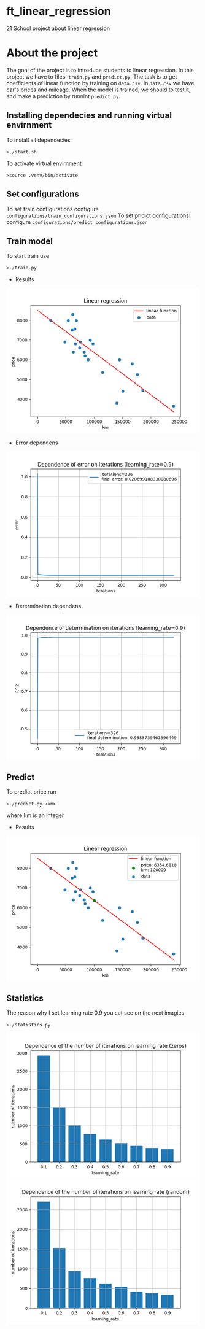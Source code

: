 # ft_linear_regression
21 School project about linear regression
# About the project
The goal of the project is to introduce students to linear regression. In this project we have to files: `train.py` and `predict.py`.
The task is to get coefficients of linear function by training on `data.csv`. In `data.csv` we have car's prices and mileage. When the model is trained, we should to test it, and make a prediction by runnint `predict.py`.
## Installing dependecies and running virtual envirnment
To install all dependecies
```
>./start.sh
```
To activate virtual envirnment
```
>source .venv/bin/activate
```
## Set configurations
To set train configurations configure `configurations/train_configurations.json`
To set pridict configurations configure `configurations/predict_configurations.json`
## Train model
To start train use
```
>./train.py
```
* Results

![results](https://github.com/Bazarovinc/ft_linear_regression/blob/master/imagies/lr_train.png)

* Error dependens

![error](https://github.com/Bazarovinc/ft_linear_regression/blob/master/imagies/errors.png)

* Determination dependens

![determination](https://github.com/Bazarovinc/ft_linear_regression/blob/master/imagies/determination.png)

## Predict
To predict price run
```
>./predict.py <km>
```
where km is an integer
* Results

![results_predict](https://github.com/Bazarovinc/ft_linear_regression/blob/master/imagies/lr_predict.png)

## Statistics
The reason why I set learning rate 0.9 you cat see on the next imagies
```
>./statistics.py
```
![zeros](https://github.com/Bazarovinc/ft_linear_regression/blob/master/imagies/stat_zeros.png)
![random](https://github.com/Bazarovinc/ft_linear_regression/blob/master/imagies/stat_random.png)
